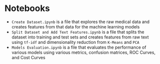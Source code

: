 # Notebooks

* `Create Dataset.ipynb` is a file that explores the raw medical data and creates features from that data for the machine learning models
* `Split Dataset and Add Text Features.ipynb` is a file that splits the dataset into training and test sets and creates features from raw text using `tf-idf` and dimensionality reduction from `K-Means` and `PCA`
* `Models Evaluation.ipynb` is a file that evaluates the performance of various models using various metrics, confusion matrices, ROC Curves, and Cost Curves
